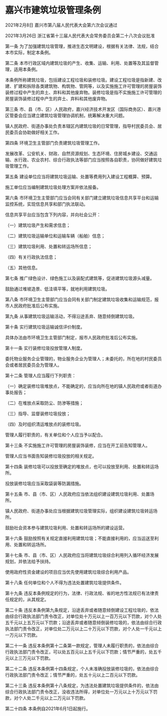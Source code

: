 # 嘉兴市建筑垃圾管理条例

2021年2月8日 嘉兴市第八届人民代表大会第六次会议通过

2021年3月26日 浙江省第十三届人民代表大会常务委员会第二十八次会议批准

<!-- INFO END -->

第一条 为了加强建筑垃圾管理，推进生态文明建设，根据有关法律、法规，结合本市实际，制定本条例。

第二条 本市行政区域内建筑垃圾的产生、收集、运输、利用、处置等及其监督管理，适用本条例。

本条例所称建筑垃圾，包括建设工程垃圾和装修垃圾。建设工程垃圾是指新建、改建、扩建和拆除各类建筑物、构筑物、管网等，以及实施施工许可管理的房屋装饰装修过程中产生的弃土、弃料和其他废弃物。装修垃圾是指不实施施工许可管理的房屋装饰装修过程中产生的弃土、弃料和其他废弃物。

第三条 市、县（市、区）人民政府，嘉兴经济技术开发区（国际商务区）、嘉兴港区管委会应当建立建筑垃圾管理协调机制，统筹解决重大问题。

镇人民政府、街道办事处负责本辖区内建筑垃圾的日常管理，指导村民委员会、居民委员会协助做好相关工作。

第四条 环境卫生主管部门负责建筑垃圾管理工作。

发展改革、公安机关、财政、自然资源规划、生态环境、住房城乡建设、交通运输、水行政、农业农村、综合行政执法等部门应当按照各自职责，协同做好建筑垃圾管理工作。

第五条 建设单位应当将建筑垃圾运输、处置等费用列入建设工程概算、预算。

施工单位应当编制建筑垃圾处理方案并依法报备。

第六条 市环境卫生主管部门应当会同有关部门建立建筑垃圾信息共享平台和运输监控系统，实现信息共享和部门执法联动。

信息共享平台应当包含下列内容，并向社会公开：

（一）建筑垃圾产生和需求信息；

（二）建筑垃圾运输单位和运输车辆（船舶）信息；

（三）建筑垃圾利用、处置和转运场所信息；

（四）有关行政执法信息；

（五）其他信息。

第七条 推广绿色设计、绿色施工以及装配式建筑等，促进建筑垃圾源头减量。

鼓励通过堆坡造景、低洼填平等，就地利用建筑垃圾。

第八条 市环境卫生主管部门应当会同有关部门制定建筑垃圾收集和运输规范，报市人民政府批准后公布实施。

第九条 从事建筑垃圾运输活动，不得沿途丢弃、随意倾倒建筑垃圾。

第十条 实行建筑垃圾运输诚信评价制度。

具体办法由市环境卫生主管部门制定，报市人民政府批准后公布实施。

第十一条 实行装修垃圾投放管理人制度。

委托物业服务企业管理的，物业服务企业为管理人；未委托的，所在地的村民委员会或者居民委员会为管理人。

第十二条 管理人应当履行下列职责：

（一）确定装修垃圾堆放点，不能确定的，应当向所在地的镇人民政府或者街道办事处报告；

（二）在堆放点采取防尘、防渗等措施；

（三）指导、监督装修垃圾投放；

（四）及时组织清运堆放点的装修垃圾。

管理人履行职责的，有关单位和个人应当予以配合。

第十三条 不实施施工许可管理的房屋装饰装修，应当在开工前告知管理人。

管理人应当书面告知装修垃圾投放的相关规定。

第十四条 装修垃圾可以投放至确定的堆放点，也可以投放至利用、处置和转运场所。

投放装修垃圾应当采取袋装等防漏措施。

第十五条 市、县（市、区）人民政府应当依法组织建设建筑垃圾利用、处置场所。

镇人民政府、街道办事处应当根据建筑垃圾管理实际，组织建设建筑垃圾转运场所。

鼓励社会资本参与建筑垃圾利用、处置和转运场所的建设运营。

第十六条 鼓励按照有关规定直接利用建筑垃圾；不能直接利用的，应当运送至利用、处置和转运场所。

第十七条 市、县（市、区）人民政府应当将建筑垃圾综合利用列入循环经济发展规划，并依法给予扶持。

使用政府性资金建设的项目应当优先使用建筑垃圾综合利用产品。

第十八条 任何单位和个人不得为违法处置建筑垃圾提供条件。

第十九条 违反本条例规定的行为，法律、行政法规、省的地方性法规已有法律责任规定的，从其规定。

第二十条 违反本条例第九条规定，沿途丢弃或者随意倾倒建设工程垃圾的，依法由综合行政执法部门责令改正，对单位处十万元以上一百万元以下罚款，对个人处五千元以上五万元以下罚款；沿途丢弃或者随意倾倒装修垃圾的，依法由综合行政执法部门责令改正，对单位处二万元以上二十万元以下罚款，对个人处一千元以上一万元以下罚款。

第二十一条 违反本条例第十二条第一款规定，管理人未履行职责的，依法由综合行政执法部门责令改正，可以处五百元以上五千元以下罚款；情节严重的，处五千元以上三万元以下罚款。

第二十二条 违反本条例第十四条规定，个人未准确投放装修垃圾的，依法由综合行政执法部门责令改正；情节严重的，处五十元以上二百元以下罚款。

第二十三条 违反本条例第十八条规定，为违法处置建筑垃圾提供条件的，依法由综合行政执法部门责令改正，没收违法所得，对单位处一万元以上十万元以下罚款，对个人处二千元以上二万元以下罚款。

第二十四条 本条例自2021年6月1日起施行。